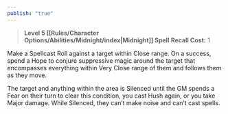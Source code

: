 ```yaml
---
publish: "true"
---
```

> **Level 5 [[Rules/Character Options/Abilities/Midnight/index|Midnight]] Spell**
> **Recall Cost:** 1

Make a Spellcast Roll against a target within Close range. On a success, spend a Hope to conjure suppressive magic around the target that encompasses everything within Very Close range of them and follows them as they move.

The target and anything within the area is Silenced until the GM spends a Fear on their turn to clear this condition, you cast Hush again, or you take Major damage. While Silenced, they can’t make noise and can’t cast spells.

